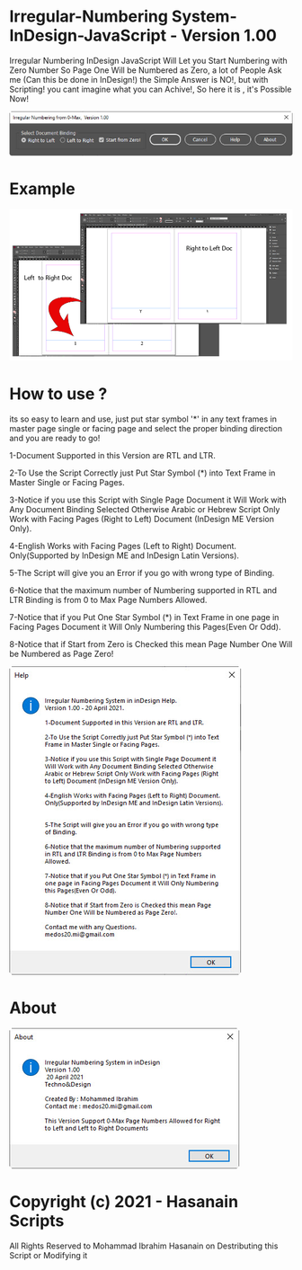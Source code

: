 # Irregular-Numbering System-InDesign-JavaScript - Version 1.00
Irregular Numbering InDesign JavaScript Will Let you Start Numbering with Zero Number So Page One Will be Numbered as Zero, a lot of People Ask me (Can this be done in InDesign!)
the Simple Answer is NO!, but with Scripting! you cant imagine what you can Achive!, So here it is , it's Possible Now!

![User Interface](https://github.com/medos20/Irregular-Numbering-InDesign-JavaScript/blob/main/Irregular%20Numbering.jpg)

# Example
![ScreenShot](https://github.com/medos20/Irregular-Numbering-InDesign-JavaScript/blob/main/Screen%20Shot%20InDesign.jpg)

# How to use ?
its so easy to learn and use, just put star symbol '*' in any text frames in master page single or facing page and select the proper binding direction and you are ready to go!

1-Document Supported in this Version are RTL and LTR.

2-To Use the Script Correctly just Put Star Symbol (*) into Text Frame in Master Single or Facing Pages. 

3-Notice if you use this Script with Single Page Document it Will Work with Any Document Binding Selected Otherwise Arabic or Hebrew Script Only Work with Facing Pages (Right to Left) Document (InDesign ME Version Only).

4-English Works with Facing Pages (Left to Right) Document. Only(Supported by InDesign ME and InDesign Latin Versions). 

5-The Script will give you an Error if you go with wrong type of Binding.

6-Notice that the maximum number of Numbering supported in RTL and LTR Binding is from 0 to Max Page Numbers Allowed. 

7-Notice that if you Put One Star Symbol (*) in Text Frame in one page in Facing Pages Document it Will Only Numbering this Pages(Even Or Odd).

8-Notice that if Start from Zero is Checked this mean Page Number One Will be Numbered as Page Zero!

![HEL](https://github.com/medos20/Irregular-Numbering-InDesign-JavaScript/blob/main/Help.jpg)

# About
![about](https://github.com/medos20/Irregular-Numbering-InDesign-JavaScript/blob/main/About.jpg)

# Copyright (c) 2021 - Hasanain Scripts
All Rights Reserved to Mohammad Ibrahim Hasanain on Destributing this Script or Modifying it
